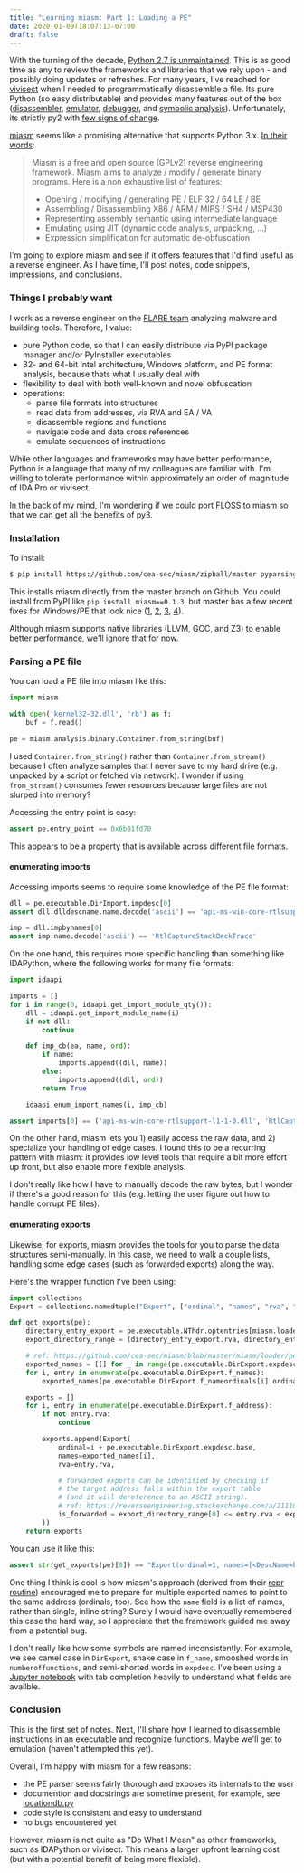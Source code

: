 ```yaml
---
title: "Learning miasm: Part 1: Loading a PE"
date: 2020-01-09T18:07:13-07:00
draft: false
---
```


With the turning of the decade, [Python 2.7 is unmaintained](https://pythonclock.org/).
This is as good time as any to review the frameworks and libraries that we rely upon - and possibly doing updates or refreshes.
For many years, I've reached for [vivisect](https://github.com/vivisect/vivisect) when I needed to programmatically disassemble a file.
Its pure Python (so easy distributable) and provides many features out of the box 
([disassembler](https://github.com/vivisect/vivisect/blob/5eb4d237bddd4069449a6bc094d332ceed6f9a96/envi/archs/i386/disasm.py),
 [emulator](https://github.com/vivisect/vivisect/blob/5eb4d237bddd4069449a6bc094d332ceed6f9a96/envi/archs/i386/emu.py),
 [debugger](https://github.com/vivisect/vivisect/tree/5eb4d237bddd4069449a6bc094d332ceed6f9a96/vdb), and 
 [symbolic analysis](https://github.com/vivisect/vivisect/tree/5eb4d237bddd4069449a6bc094d332ceed6f9a96/vivisect/symboliks)).
Unfortunately, its strictly py2 with [few signs of change](https://github.com/vivisect/vivisect/pull/163).

[miasm](https://github.com/cea-sec/miasm) seems like a promising alternative that supports Python 3.x.
[In their words](https://github.com/cea-sec/miasm/blob/a46acb0c8e2af5343a1c94bc179e07f51e9b7c79/README.md):

> Miasm is a free and open source (GPLv2) reverse engineering framework.
> Miasm aims to analyze / modify / generate binary programs. Here is a non exhaustive list of features:
>
>  - Opening / modifying / generating PE / ELF 32 / 64 LE / BE
>  - Assembling / Disassembling X86 / ARM / MIPS / SH4 / MSP430
>  - Representing assembly semantic using intermediate language
>  - Emulating using JIT (dynamic code analysis, unpacking, ...)
>  - Expression simplification for automatic de-obfuscation

I'm going to explore miasm and see if it offers features that I'd find useful as a reverse engineer.
As I have time, I'll post notes, code snippets, impressions, and conclusions.


### Things I probably want

I work as a reverse engineer on the [FLARE team](https://www.fireeye.com/blog/threat-research/2019/07/announcing-the-sixth-annual-flare-on-challenge.html) analyzing malware and building tools.
Therefore, I value:

  - pure Python code, so that I can easily distribute via PyPI package manager and/or PyInstaller executables
  - 32- and 64-bit Intel architecture, Windows platform, and PE format analysis, because thats what I usually deal with
  - flexibility to deal with both well-known and novel obfuscation
  - operations:
    - parse file formats into structures
    - read data from addresses, via RVA and EA / VA
    - disassemble regions and functions
    - navigate code and data cross references
    - emulate sequences of instructions

While other languages and frameworks may have better performance, Python is a language that many of my colleagues are familiar with.
I'm willing to tolerate performance within approximately an order of magnitude of IDA Pro or vivisect.

In the back of my mind, I'm wondering if we could port [FLOSS](https://github.com/fireeye/flare-floss) to miasm so that we can get all the benefits of py3.


### Installation

To install: 

```sh
$ pip install https://github.com/cea-sec/miasm/zipball/master pyparsing
```

This installs miasm directly from the master branch on Github.
You could install from PyPI like `pip install miasm==0.1.3`, but master has a few recent fixes for Windows/PE that look nice
([1](https://github.com/cea-sec/miasm/commit/6bfa31c2998db8cef2f4be13eb77d3c83f5afe06),
 [2](https://github.com/cea-sec/miasm/commit/28d9cf7fd18c899688b55c58dfae049fe2d3fe63),
 [3](https://github.com/cea-sec/miasm/commit/3a0d984146e8b3428c4445d37709f2af9d98fb5a),
 [4](https://github.com/cea-sec/miasm/commit/0f867b44e05b3a0422d0d4348e969caa222e8a50)).

Although miasm supports native libraries (LLVM, GCC, and Z3) to enable better performance, we'll ignore that for now.


### Parsing a PE file

You can load a PE file into miasm like this:

```python
import miasm

with open('kernel32-32.dll', 'rb') as f:
    buf = f.read()

pe = miasm.analysis.binary.Container.from_string(buf)
```

I used `Container.from_string()` rather than `Container.from_stream()` because I often analyze samples that I never save to my hard drive (e.g. unpacked by a script or fetched via network).
I wonder if using `from_stream()` consumes fewer resources because large files are not slurped into memory?

Accessing the entry point is easy:

```python
assert pe.entry_point == 0x6b81fd70
```

This appears to be a property that is available across different file formats.


#### enumerating imports

Accessing imports seems to require some knowledge of the PE file format: 

```python
dll = pe.executable.DirImport.impdesc[0]
assert dll.dlldescname.name.decode('ascii') == 'api-ms-win-core-rtlsupport-l1-1-0.dll'

imp = dll.impbynames[0]
assert imp.name.decode('ascii') == 'RtlCaptureStackBackTrace'
```

On the one hand, this requires more specific handling than something like IDAPython, where the following works for many file formats:

```python
import idaapi

imports = []
for i in range(0, idaapi.get_import_module_qty()):
    dll = idaapi.get_import_module_name(i)
    if not dll:
        continue

    def imp_cb(ea, name, ord):
        if name:
            imports.append((dll, name))
        else:
            imports.append((dll, ord))
        return True

    idaapi.enum_import_names(i, imp_cb)

assert imports[0] == ('api-ms-win-core-rtlsupport-l1-1-0.dll', 'RtlCaptureStackBackTrace')
```

On the other hand, miasm lets you 1) easily access the raw data, and 2) specialize your handling of edge cases.
I found this to be a recurring pattern with miasm: 
 it provides low level tools that require a bit more effort up front, but also enable more flexible analysis.

I don't really like how I have to manually decode the raw bytes, but I wonder if there's a good reason for this
(e.g. letting the user figure out how to handle corrupt PE files).

#### enumerating exports

Likewise, for exports, miasm provides the tools for you to parse the data structures semi-manually.
In this case, we need to walk a couple lists, handling some edge cases (such as forwarded exports) along the way.

Here's the wrapper function I've been using:

```python
import collections
Export = collections.namedtuple("Export", ["ordinal", "names", "rva", "is_forwarded"])

def get_exports(pe):
    directory_entry_export = pe.executable.NThdr.optentries[miasm.loader.pe.DIRECTORY_ENTRY_EXPORT]
    export_directory_range = (directory_entry_export.rva, directory_entry_export.rva + directory_entry_export.size)

    # ref: https://github.com/cea-sec/miasm/blob/master/miasm/loader/pe.py#L740
    exported_names = [[] for _ in range(pe.executable.DirExport.expdesc.numberoffunctions)]
    for i, entry in enumerate(pe.executable.DirExport.f_names):
        exported_names[pe.executable.DirExport.f_nameordinals[i].ordinal].append(entry.name)

    exports = []
    for i, entry in enumerate(pe.executable.DirExport.f_address):
        if not entry.rva:
            continue

        exports.append(Export(
            ordinal=i + pe.executable.DirExport.expdesc.base,
            names=exported_names[i],
            rva=entry.rva,

            # forwarded exports can be identified by checking if 
            # the target address falls within the export table
            # (and it will dereference to an ASCII string).
            # ref: https://reverseengineering.stackexchange.com/a/21110/17194
            is_forwarded = export_directory_range[0] <= entry.rva < export_directory_range[1]
        ))
    return exports
```

You can use it like this:

```python
assert str(get_exports(pe)[0]) == "Export(ordinal=1, names=[<DescName=b'BaseThreadInitThunk'>], rva=131424, is_forwarded=False)"
```

One thing I think is cool is how miasm's approach 
(derived from their [repr routine](https://github.com/cea-sec/miasm/blob/6bfa31c2998db8cef2f4be13eb77d3c83f5afe06/miasm/loader/pe.py#L742-L750))
encouraged me to prepare for multiple exported names to point to the same address (ordinals, too).
See how the `name` field is a list of names, rather than single, inline string?
Surely I would have eventually remembered this case the hard way, so I appreciate that the framework guided me away from a potential bug.

I don't really like how some symbols are named inconsistently.
For example, we see camel case in `DirExport`, snake case in `f_name`, smooshed words in `numberoffunctions`, and semi-shorted words in `expdesc`.
I've been using a [Jupyter notebook](https://jupyter.org/) with tab completion heavily to understand what fields are availble.

### Conclusion

This is the first set of notes.
Next, I'll share how I learned to disassemble instructions in an executable and recognize functions.
Maybe we'll get to emulation (haven't attempted this yet).

Overall, I'm happy with miasm for a few reasons:
  - the PE parser seems fairly thorough and exposes its internals to the user
  - documention and docstrings are sometime present, for example, see [locationdb.py](https://github.com/cea-sec/miasm/blob/944806c506446c918eb74c17a605f5f56d4b75e0/miasm/core/locationdb.py#L17-L57)
  - code style is consistent and easy to understand
  - no bugs encountered yet

However, miasm is not quite as "Do What I Mean" as other frameworks, such as IDAPython or vivisect.
This means a larger upfront learning cost (but with a potential benefit of being more flexible).